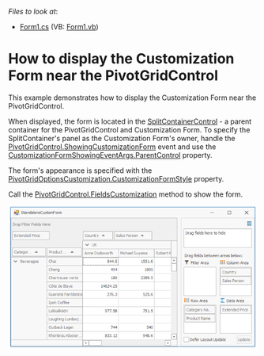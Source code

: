 <!-- default file list -->
*Files to look at*:

* [Form1.cs](./CS/StandaloneCustForm/Form1.cs) (VB: [Form1.vb](./VB/StandaloneCustForm/Form1.vb))
<!-- default file list end -->
# How to display the Customization Form near the PivotGridControl


This example demonstrates how to display the Customization Form near the PivotGridControl.

When displayed, the form is located in the [SplitContainerControl](https://docs.devexpress.com/WindowsForms/DevExpress.XtraEditors.SplitContainerControl) - a parent container for the PivotGridControl and Customization Form. To specify the SplitContainer's panel as the Customization Form's owner, handle the  [PivotGridControl.ShowingCustomizationForm](https://docs.devexpress.com/WindowsForms/DevExpress.XtraPivotGrid.PivotGridControl.ShowingCustomizationForm) event and use the [CustomizationFormShowingEventArgs.ParentControl](https://docs.devexpress.com/WindowsForms/DevExpress.XtraPivotGrid.CustomizationFormShowingEventArgs.ParentControl) property. 

The form's appearance is specified with the [PivotGridOptionsCustomization.CustomizationFormStyle](https://docs.devexpress.com/CoreLibraries/DevExpress.XtraPivotGrid.PivotGridOptionsCustomization.CustomizationFormStyle) property.

Call the [PivotGridControl.FieldsCustomization](https://docs.devexpress.com/WindowsForms/DevExpress.XtraPivotGrid.PivotGridControl.FieldsCustomization.overloads) method to show the form.

![screenshot](https://github.com/DevExpress-Examples/how-to-display-the-customization-form-near-the-pivotgridcontrol-e4572/blob/18.2.4%2B/images/screenshot.png)
